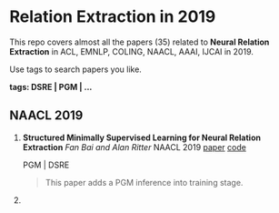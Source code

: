 # Relation Extraction in 2019

This repo covers almost all the papers (35) related to **Neural Relation Extraction** in ACL, EMNLP, COLING, NAACL, AAAI, IJCAI in 2019.

Use tags to search papers you like.

**tags: DSRE | PGM | ...**

## NAACL 2019

1. **Structured Minimally Supervised Learning for Neural Relation Extraction**
   _Fan Bai and Alan Ritter_
   NAACL 2019
   [paper](https://arxiv.org/pdf/1904.00118.pdf)
   [code](https://github.com/bflashcp3f/PCNN-NMAR)

   PGM | DSRE

   > This paper adds a PGM inference into training stage.

2. 